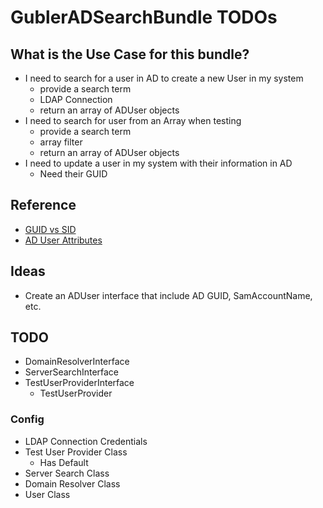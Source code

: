 # GublerADSearchBundle TODOs

## What is the Use Case for this bundle?

- I need to search for a user in AD to create a new User in my system
    - provide a search term
    - LDAP Connection
    - return an array of ADUser objects
- I need to search for user from an Array when testing
    - provide a search term
    - array filter
    - return an array of ADUser objects
- I need to update a user in my system with their information in AD
    - Need their GUID

## Reference

- [GUID vs SID](https://technet.microsoft.com/en-us/library/cc961625.aspx)
- [AD User Attributes](http://www.kouti.com/tables/userattributes.htm)

## Ideas

- Create an ADUser interface that include AD GUID, SamAccountName, etc.

## TODO

- DomainResolverInterface
- ServerSearchInterface    
- TestUserProviderInterface
    - TestUserProvider


### Config

- LDAP Connection Credentials
- Test User Provider Class
    - Has Default
- Server Search Class
- Domain Resolver Class
- User Class